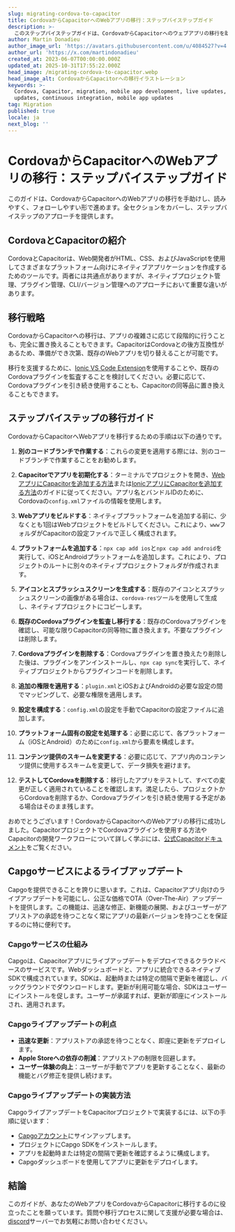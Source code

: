 ```yaml
---
slug: migrating-cordova-to-capacitor
title: CordovaからCapacitorへのWebアプリの移行：ステップバイステップガイド
description: >-
  このステップバイステップガイドは、CordovaからCapacitorへのウェブアプリの移行を助けるもので、すべてのセクションを網羅し、読みやすく従いやすくしています。
author: Martin Donadieu
author_image_url: 'https://avatars.githubusercontent.com/u/4084527?v=4'
author_url: 'https://x.com/martindonadieu'
created_at: 2023-06-07T00:00:00.000Z
updated_at: 2025-10-31T17:55:22.000Z
head_image: /migrating-cordova-to-capacitor.webp
head_image_alt: CordovaからCapacitorへの移行イラストレーション
keywords: >-
  Cordova, Capacitor, migration, mobile app development, live updates, OTA
  updates, continuous integration, mobile app updates
tag: Migration
published: true
locale: ja
next_blog: ''
---
```

# CordovaからCapacitorへのWebアプリの移行：ステップバイステップガイド

このガイドは、CordovaからCapacitorへのWebアプリの移行を手助けし、読みやすく、フォローしやすい形で進めます。全セクションをカバーし、ステップバイステップのアプローチを提供します。

## CordovaとCapacitorの紹介

CordovaとCapacitorは、Web開発者がHTML、CSS、およびJavaScriptを使用してさまざまなプラットフォーム向けにネイティブアプリケーションを作成するためのツールです。両者には共通点がありますが、ネイティブプロジェクト管理、プラグイン管理、CLI/バージョン管理へのアプローチにおいて重要な違いがあります。

## 移行戦略

CordovaからCapacitorへの移行は、アプリの複雑さに応じて段階的に行うことも、完全に置き換えることもできます。CapacitorはCordovaとの後方互換性があるため、準備ができ次第、既存のWebアプリを切り替えることが可能です。

移行を支援するために、[Ionic VS Code Extension](https://marketplace.visualstudio.com/items/?itemName=ionic.ionic)を使用することや、既存のCordovaプラグインを監査することを検討してください。必要に応じて、Cordovaプラグインを引き続き使用することも、Capacitorの同等品に置き換えることもできます。

## ステップバイステップの移行ガイド

CordovaからCapacitorへWebアプリを移行するための手順は以下の通りです。

1. **別のコードブランチで作業する**：これらの変更を適用する際には、別のコードブランチで作業することをお勧めします。

2. **Capacitorでアプリを初期化する**：ターミナルでプロジェクトを開き、[WebアプリにCapacitorを追加する方法](https://capacitorjs.com/docs/getting-started/#adding-capacitor-to-your-app)または[IonicアプリにCapacitorを追加する方法](https://capacitorjs.com/docs/getting-started/with-ionic/#existing-ionic-project)のガイドに従ってください。アプリ名とバンドルIDのために、Cordovaの`config.xml`ファイルの情報を使用します。

3. **Webアプリをビルドする**：ネイティブプラットフォームを追加する前に、少なくとも1回はWebプロジェクトをビルドしてください。これにより、`www`フォルダがCapacitorの設定ファイルで正しく構成されます。

4. **プラットフォームを追加する**：`npx cap add ios`と`npx cap add android`を実行して、iOSとAndroidプラットフォームを追加します。これにより、プロジェクトのルートに別々のネイティブプロジェクトフォルダが作成されます。

5. **アイコンとスプラッシュスクリーンを生成する**：既存のアイコンとスプラッシュスクリーンの画像がある場合は、`cordova-res`ツールを使用して生成し、ネイティブプロジェクトにコピーします。

6. **既存のCordovaプラグインを監査し移行する**：既存のCordovaプラグインを確認し、可能な限りCapacitorの同等物に置き換えます。不要なプラグインは削除します。

7. **Cordovaプラグインを削除する**：Cordovaプラグインを置き換えたり削除した後は、プラグインをアンインストールし、`npx cap sync`を実行して、ネイティブプロジェクトからプラグインコードを削除します。

8. **追加の権限を適用する**：`plugin.xml`とiOSおよびAndroidの必要な設定の間でマッピングして、必要な権限を適用します。

9. **設定を構成する**：`config.xml`の設定を手動でCapacitorの設定ファイルに追加します。

10. **プラットフォーム固有の設定を処理する**：必要に応じて、各プラットフォーム（iOSとAndroid）のために`config.xml`から要素を構成します。

11. **コンテンツ提供のスキームを変更する**：必要に応じて、アプリ内のコンテンツ提供に使用するスキームを変更して、データ損失を避けます。

12. **テストしてCordovaを削除する**：移行したアプリをテストして、すべての変更が正しく適用されていることを確認します。満足したら、プロジェクトからCordovaを削除するか、Cordovaプラグインを引き続き使用する予定がある場合はそのまま残します。

おめでとうございます！CordovaからCapacitorへのWebアプリの移行に成功しました。CapacitorプロジェクトでCordovaプラグインを使用する方法やCapacitorの開発ワークフローについて詳しく学ぶには、[公式Capacitorドキュメント](https://capacitorjs.com/docs/)をご覧ください。

## Capgoサービスによるライブアップデート

Capgoを提供できることを誇りに思います。これは、Capacitorアプリ向けのライブアップデートを可能にし、公正な価格でOTA（Over-The-Air）アップデートを提供します。この機能は、迅速な修正、新機能の展開、およびユーザーがアプリストアの承認を待つことなく常にアプリの最新バージョンを持つことを保証するのに特に便利です。

### Capgoサービスの仕組み

Capgoは、Capacitorアプリにライブアップデートをデプロイできるクラウドベースのサービスです。Webダッシュボードと、アプリに統合できるネイティブSDKで構成されています。SDKは、起動時または特定の間隔で更新を確認し、バックグラウンドでダウンロードします。更新が利用可能な場合、SDKはユーザーにインストールを促します。ユーザーが承諾すれば、更新が即座にインストールされ、適用されます。

### Capgoライブアップデートの利点

- **迅速な更新**：アプリストアの承認を待つことなく、即座に更新をデプロイします。
- **Apple Storeへの依存の削減**：アプリストアの制限を回避します。
- **ユーザー体験の向上**：ユーザーが手動でアプリを更新することなく、最新の機能とバグ修正を提供し続けます。

### Capgoライブアップデートの実装方法

CapgoライブアップデートをCapacitorプロジェクトで実装するには、以下の手順に従います：
- [Capgoアカウント](https://console.capgo.app/)にサインアップします。
- プロジェクトにCapgo SDKをインストールします。
- アプリを起動時または特定の間隔で更新を確認するように構成します。
- Capgoダッシュボードを使用してアプリに更新をデプロイします。

## 結論

このガイドが、あなたのWebアプリをCordovaからCapacitorに移行するのに役立ったことを願っています。質問や移行プロセスに関して支援が必要な場合は、[discord](https://discord.capgo.app)サーバーでお気軽にお問い合わせください。

